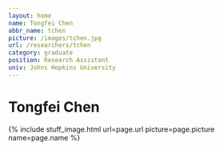 ```yaml
---
layout: home
name: Tongfei Chen
abbr_name: tchen
picture: /images/tchen.jpg
url: /researchers/tchen
category: graduate
position: Research Assistant
univ: Johns Hopkins University
---
```


# Tongfei Chen

{% include stuff_image.html url=page.url picture=page.picture name=page.name %}
